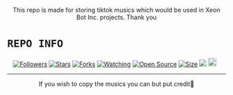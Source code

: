 <p align="center">
This repo is made for storing tiktok musics which would be used in Xeon Bot Inc. projects. Thank you
</p>

# ```REPO INFO```
<p align="center">
<a href="https://github.com/DGXeon/followers"><img title="Followers" src="https://img.shields.io/github/followers/DGXeon?color=red&style=flat-square"></a>
<a href="https://github.com/DGXeon/Tiktokmusic-API/stargazers/"><img title="Stars" src="https://img.shields.io/github/stars/DGXeon/Tiktokmusic-API?color=blue&style=flat-square"></a>
<a href="https://github.com/DGXeon/Tiktokmusic-API/network/members"><img title="Forks" src="https://img.shields.io/github/forks/DGXeon/Tiktokmusic-API?color=red&style=flat-square"></a>
<a href="https://github.com/DGXeon/Tiktokmusic-API/watchers"><img title="Watching" src="https://img.shields.io/github/watchers/DGXeon/Tiktokmusic-API?label=Watchers&color=blue&style=flat-square"></a>
<a href="https://github.com/DGXeon/Tiktokmusic-API"><img title="Open Source" src="https://img.shields.io/badge/Author-🦄Dream%20Guy%20Xeon-red?v=103"></a>
<a href="https://github.com/DGXeon/Tiktokmusic-API/"><img title="Size" src="https://img.shields.io/github/repo-size/DGXeon/Tiktokmusic-API?style=flat-square&color=green"></a>
<a href="https://hits.seeyoufarm.com"><img src="https://hits.seeyoufarm.com/api/count/incr/badge.svg?url=https%3A%2F%2Fgithub.com%2FDGXeon%2Ffungames-MD&count_bg=%2379C83D&title_bg=%23555555&icon=probot.svg&icon_color=%2300FF6D&title=hits&edge_flat=false"/></a>
<a href="https://github.com/DGXeon/fungames/graphs/commit-activity"><img height="20" src="https://img.shields.io/badge/Maintained%3F-yes-green.svg"></a>&nbsp;&nbsp;
</p>
<p align='center'>
    </p>

-------

<p align="center">
If you wish to copy the musics you can but put credit🦄
</p>
